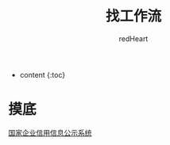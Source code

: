 ﻿---
layout: post
title:  "找工作流"
categories: Link
tags:  countdown Link
author: redHeart
---

* content
{:toc}






# 摸底

[国家企业信用信息公示系统](http://www.gsxt.gov.cn/index.html)
